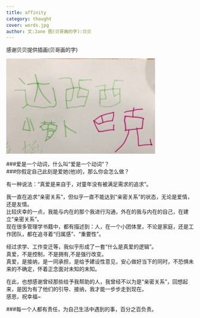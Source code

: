 ```yaml
---
title: affinity     
category: thought  
cover: words.jpg 
author: 文:Jane 图(贝哥画的字):贝贝
---
```

感谢贝贝提供插画(贝哥画的字)                 

![](./words.jpg)

      
###爱是一个动词，什么叫“爱是一个动词”？     
###你假定自己此刻是爱她(他)的，那么你会怎么做？             

       
有一种说法：“真爱是来自于，对童年没有被满足需求的追求”。     

我一直在追求“亲密关系”，但似乎一直不能达到“亲密关系”的状态，无论是爱情，还是友情。     
比较庆幸的一点，我能与内在的那个我进行沟通，外在的我与内在的自己，在建立“亲密关系”。      
现在很多管理学书籍中，都有描述到：人，在一个小团体里，不论是家庭，还是工作团队，都在追寻着“归属感”、“重要性”。    


经过求学、工作变迁等，我似乎形成了一套“什么是真爱的逻辑”。     
真爱，不是控制，不是拥有,不是强行改变。  
真爱，是接纳，是一同承担，是给予建设性意见，安心做好当下的同时，不恐惧未来的不确定，怀着正念面对未知的未知。    

     
在此，也想感谢曾经那些给予我帮助的人，我曾经不以为是“亲密关系”，回想起来，是因为有了他们的引导、接纳，我才能一步步走到现在。     
感恩，祝幸福~
        
###每一个人都有责任，为自己生活中遇到的事，百分之百负责。               
